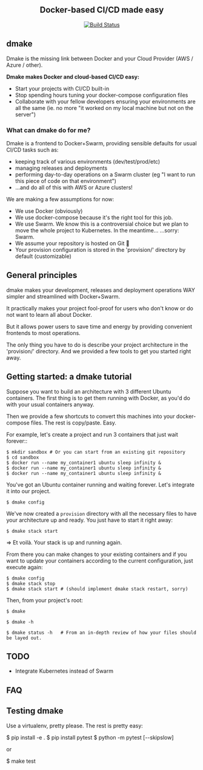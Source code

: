 
<h2 align="center">Docker-based CI/CD made easy</h2>

<p align="center">
<a href="https://travis-ci.com/numericube/dmake"><img alt="Build Status" src="https://travis-ci.com/numericube/dmake.svg?branch=master"></a>
</p>

## dmake

Dmake is the missing link between Docker and your Cloud Provider \(AWS / Azure / other\).

**Dmake makes Docker and cloud-based CI/CD easy:**

* Start your projects with CI/CD built-in
* Stop spending hours tuning your docker-compose configuration files
* Collaborate with your fellow developers ensuring your environments are all the same \(ie. no more "it worked on my local machine but not on the server"\)

### What can dmake do for me?

Dmake is a frontend to Docker+Swarm, providing sensible defaults for usual CI/CD tasks such as:

* keeping track of various environments \(dev/test/prod/etc\)
* managing releases and deployments
* performing day-to-day operations on a Swarm cluster \(eg "I want to run this piece of code on that environment"\)
* ...and do all of this with AWS or Azure clusters!

We are making a few assumptions for now:

* We use Docker \(obviously\)
* We use docker-compose because it's the right tool for this job.
* We use Swarm. We know this is a controversial choice but we plan to move the whole project to Kubernetes. In the meantime... ...sorry: Swarm.
* We assume your repository is hosted on Git 🤷‍
* Your provision configuration is stored in the 'provision/' directory by default \(customizable\)

## General principles

dmake makes your development, releases and deployment operations WAY simpler and streamlined with Docker+Swarm.

It practically makes your project fool-proof for users who don't know or do not want to learn all about Docker.

But it allows power users to save time and energy by providing convenient frontends to most operations.

The only thing you have to do is describe your project architecture in the 'provision/' directory. And we provided a few tools to get you started right away.

## Getting started: a dmake tutorial

Suppose you want to build an architecture with 3 different Ubuntu containers. The first thing is to get them running with Docker, as you'd do with your usual containers anyway.

Then we provide a few shortcuts to convert this machines into your docker-compose files. The rest is copy/paste. Easy.

For example, let's create a project and run 3 containers that just wait forever::

```text
$ mkdir sandbox # Or you can start from an existing git repository
$ cd sandbox
$ docker run --name my_container1 ubuntu sleep infinity &
$ docker run --name my_container1 ubuntu sleep infinity &
$ docker run --name my_container1 ubuntu sleep infinity &
```

You've got an Ubuntu container running and waiting forever. Let's integrate it into our project.

```text
$ dmake config
```

We've now created a `provision` directory with all the necessary files to have your architecture up and ready. You just have to start it right away:

```text
$ dmake stack start
```

=&gt; Et voilà. Your stack is up and running again.

From there you can make changes to your existing containers and if you want to update your containers according to the current configuration, just execute again:

```text
$ dmake config
$ dmake stack stop
$ dmake stack start # (should implement dmake stack restart, sorry)
```

Then, from your project's root:

```text
$ dmake

$ dmake -h

$ dmake status -h   # From an in-depth review of how your files should be layed out.
```

## TODO

* Integrate Kubernetes instead of Swarm

## FAQ

## Testing dmake

Use a virtualenv, pretty please. The rest is pretty easy:

$ pip install -e . $ pip install pytest $ python -m pytest \[--skipslow\]

or

$ make test

